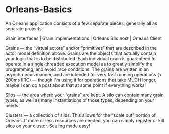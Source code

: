 # Orleans-Basics

An Orleans application consists of a few separate pieces, generally all as separate projects:

Grain interfaces   |   Grain implementations   |    Orleans Silo host  |  Orleans Client


Grains — the “virtual actors” and/or “primitives” that are described in the actor model definition above. Grains are the objects that actually contain your logic that is to be distributed. Each individual grain is guaranteed to operate in a single-threaded execution model as to greatly simplify the programming, and avoid race conditions. The grains are written in an asynchronous manner, and are intended for very fast running operations (< 200ms IIRC) — though I’m using it for operations that take MUCH longer, maybe I can do a post about that at some point if everything works!

Silos — the area where your “grains” are kept. A silo can contain many grain types, as well as many instantiations of those types, depending on your needs.

Clusters — a collection of silos. This allows for the “scale out” portion of Orleans. If more or less resources are needed, you can simply register or kill silos on your cluster. Scaling made easy!
